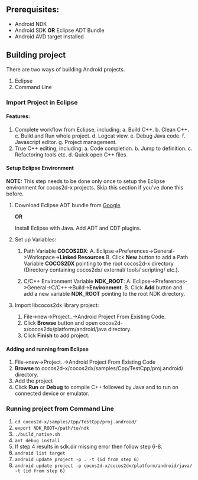 ## Prerequisites:

* Android NDK
* Android SDK **OR** Eclipse ADT Bundle
* Android AVD target installed

## Building project

There are two ways of building Android projects.

1. Eclipse
2. Command Line

### Import Project in Eclipse

#### Features:

1. Complete workflow from Eclipse, including:
	a. Build C++.
	b. Clean C++.
	c. Build and Run whole project.
	d. Logcat view.
	e. Debug Java code.
	f. Javascript editor.
	g. Project management.
2. True C++ editing, including:
	a. Code completion. 
	b. Jump to definition.
	c. Refactoring tools etc. 
	d. Quick open C++ files.


#### Setup Eclipse Environment


**NOTE:** This step needs to be done only once to setup the Eclipse environment for cocos2d-x projects. Skip this section if you've done this before.

1. Download Eclipse ADT bundle from [Google](http://developer.android.com/sdk/index.html)

   **OR**

   Install Eclipse with Java. Add ADT and CDT plugins.
   
2. Set up Variables:
	1. Path Variable **COCOS2DX**:
		A. Eclipse->Preferences->General->Workspace->**Linked Resources**
		B. Click **New** button to add a Path Variable **COCOS2DX** pointing to the root cocos2d-x directory (Directory containing cocos2dx/ external/ tools/ scripting/ etc.).
		
	2. C/C++ Environment Variable **NDK_ROOT**: 
		A. Eclipse->Preferences->General->C/C++->Build->**Environment**.
		B. Click **Add** button and add a new variable **NDK_ROOT** pointing to the root NDK directory.
		
3. Import libcocos2dx library project:
	1. File->new->Project..->Android Project From Existing Code.
	2. Click **Browse** button and open cocos2d-x/cocos2dx/platform/android/java directory.
	3. Click **Finish** to add project.
	
	

#### Adding and running from Eclipse


1. File->new->Project..->Android Project From Existing Code
2. **Browse** to cocos2d-x/cocos2dx/samples/Cpp/TestCpp/proj.android/ directory. 
3. Add the project 
4. Click **Run** or **Debug** to compile C++ followed by Java and to run on connected device or emulator.


### Running project from Command Line

1. `cd cocos2d-x/samples/Cpp/TestCpp/proj.android/`
2. `export NDK_ROOT=/path/to/ndk`
3. `./build_native.sh`
4. `ant debug install`
5. If step 4 results in sdk.dir missing error then follow step 6-8.
6. `android list target`
7. `android update project -p . -t (id from step 6)`
8. `android update project -p cocos2d-x/cocos2dx/platform/android/java/ -t (id from step 6)`




